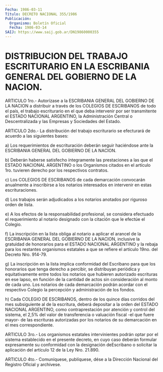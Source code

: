 ```yaml
---
Fecha: 1986-03-11
Título: DECRETO NACIONAL 355/1986
Publicación:
  Organismo: Boletín Oficial
  Fecha: 1986-03-14
SAIJ: https://www.saij.gob.ar/DN19860000355
---
```

# DISTRIBUCION DEL TRABAJO ESCRITURARIO EN LA ESCRIBANIA GENERAL DEL GOBIERNO DE LA NACION.

<a id="1"></a>
ARTICULO 1ro.- Autorízase a la ESCRIBANIA GENERAL DEL GOBIERNO DE LA  NACION  a  distribuir a través de los COLEGIOS DE ESCRIBANOS de todo el país, el  trabajo escriturario en el que deba intervenir por ser transmitente el ESTADO NACIONAL ARGENTINO, la Administración  Central    o   Descentralizada  y  las  Empresas  y Sociedades del Estado.

<a id="2"></a>
ARTICULO  2do.-  La  distribución  del trabajo escriturario se efecturará de acuerdo a las siguientes bases:

a) Los requerimientos de escrituración deberán  seguir  haciéndose ante    la  ESCRIBANIA  GENERAL  DEL  GOBIERNO  DE  LA  NACION.

b) Deberán  haberse satisfecho íntegramente las prestaciones a las que el ESTADO  NACIONAL  ARGENTINO  o  los Organismos citados en el artículo  1ro. tuvieren derecho por los respectivos  contratos.

c) Los COLEGIOS  DE  ESCRIBANOS  de  cada  demarcación  convocarán anualmente  a  inscribirse a los notarios interesados en intervenir en estas escrituraciones.

d) Los trabajos  serán  adjudicados  a  los  notarios anotados por riguroso orden de lista.

e) A los efectos de la responsabilidad profesional,  se  considera efectuado  el  requerimiento  al  notario designado con la citación que le efectúe el Colegio.

f)  La inscripción en la lista obliga  al  notario  a  aplicar  el arancel  de  la  ESCRIBANIA  GENERAL  DEL  GOBIERNO  DE  LA NACION, inclusive  la  gratuidad  de  honorarios  para  el  ESTADO NACIONAL ARGENTINO  y  la  rebaja para los restantes organismos estatales  a que  se refiere el artículo  19no.  del  Decreto  Nro.  914-79.

g) La  inscripción  en  la lista implica conformidad del Escribano para  que  los  honorarios  que    tenga  derecho  a  percibir,  se distribuyan periódica y equitativamente  entre  todos  los notarios que hubieren autorizado escrituras en ese lapso, en función  de  la cantidad  de  actos  sin  consideración  al  monto de cada uno. Los notarios  de  cada  demarcación  podrán acordar con  el  respectivo Colegio  la  percepción  y  administración    de   los  fondos.

h) Cada COLEGIO DE ESCRIBANOS, dentro de los quince  días corridos del  mes  subsiguiente  al de la escritura, deberá depositar  a  la orden  del ESTADO NACIONAL  ARGENTINO,  como  contraprestación  por atención  y control del sistema, el 2,5% del valor de transferencia o  valuación   fiscal  -el  que  fuere  mayor-  de  las  escrituras autorizadas  por    los  notarios  de  su  demarcación  en  el  mes correspondiente.

<a id="3"></a>
ARTICULO  3ro.- Los organismos estatales intervinientes podrán optar por el sistema  establecido  en  el presente decreto, en cuyo caso  deberán  formular  expresamente  su  conformidad    con    la designación  deEscribano  o solicitar la aplicación del artículo 12 de la Ley Nro. 21.890.

<a id="4"></a>
ARTICULO  4to.-  Comuníquese,  publíquese, dése a la Dirección Nacional del Registro Oficial y archívese.